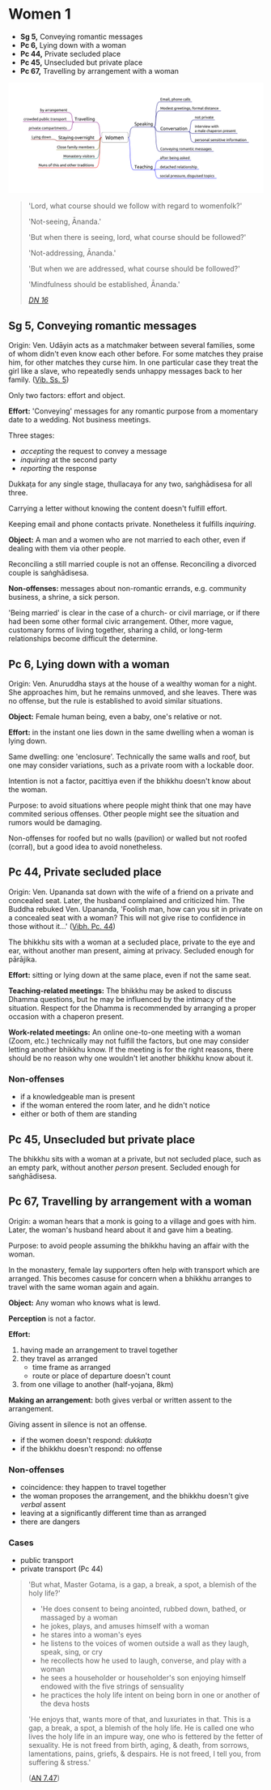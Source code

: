 # Women 1

-   **Sg 5,** Conveying romantic messages
-   **Pc 6,** Lying down with a woman
-   **Pc 44,** Private secluded place
-   **Pc 45,** Unsecluded but private place
-   **Pc 67,** Travelling by arrangement with a woman

![Women](./includes/mindmaps/women.png)

> 'Lord, what course should we follow with regard to womenfolk?'
> 
> 'Not-seeing, Ānanda.'
> 
> 'But when there is seeing, lord, what course should be followed?'
> 
> 'Not-addressing, Ānanda.'
> 
> 'But when we are addressed, what course should be followed?'
> 
> 'Mindfulness should be established, Ānanda.'
> 
> *[DN 16](https://www.dhammatalks.org/suttas/DN/DN16.html)*

## Sg 5, Conveying romantic messages

Origin: Ven. Udāyin acts as a matchmaker between several families, some of whom didn't even know each other before. For some matches they praise him, for other matches they curse him. In one particular case they treat the girl like a slave, who repeatedly sends unhappy messages back to her family. ([Vib. Ss. 5](https://suttacentral.net/pli-tv-bu-vb-ss5/en/brahmali))

Only two factors: effort and object.

**Effort:** 'Conveying' messages for any romantic purpose from a momentary date to a wedding. Not business meetings.

<!-- latex
\clearpage
-->

Three stages:

-   *accepting* the request to convey a message
-   *inquiring* at the second party
-   *reporting* the response

Dukkaṭa for any single stage, thullacaya for any two, saṅghādisesa for all three.

Carrying a letter without knowing the content doesn't fulfill effort.

Keeping email and phone contacts private. Nonetheless it fulfills *inquiring*.

**Object:** A man and a women who are not married to each other, even if dealing with them via other people.

Reconciling a still married couple is not an offense. Reconciling a divorced couple is saṅghādisesa.

<!-- latex
\enlargethispage{2\baselineskip}
-->

**Non-offenses:** messages about non-romantic errands, e.g. community business, a shrine, a sick person.

'Being married' is clear in the case of a church- or civil marriage, or if there had been some other formal civic arrangement. Other, more vague, customary forms of living together, sharing a child, or long-term relationships become difficult the determine.

## Pc 6, Lying down with a woman

Origin: Ven. Anuruddha stays at the house of a wealthy woman for a night. She approaches him, but he remains unmoved, and she leaves. There was no offense, but the rule is established to avoid similar situations.

**Object:** Female human being, even a baby, one's relative or not.

**Effort:** in the instant one lies down in the same dwelling when a woman is lying down.

Same dwelling: one 'enclosure'. Technically the same walls and roof, but one may consider variations, such as a private room with a lockable door.

Intention is not a factor, pacittiya even if the bhikkhu doesn't know about the woman.

Purpose: to avoid situations where people might think that one may have commited serious offenses. Other people might see the situation and rumors would be damaging.

Non-offenses for roofed but no walls (pavilion) or walled but not roofed (corral), but a good idea to avoid nonetheless.

## Pc 44, Private secluded place

Origin: Ven. Upananda sat down with the wife of a friend on a private and concealed seat. Later, the husband complained and criticized him. The Buddha rebuked Ven. Upananda, 'Foolish man, how can you sit in private on a concealed seat with a woman? This will not give rise to confidence in those without it...' ([Vibh. Pc. 44](https://suttacentral.net/pli-tv-bu-vb-pc44/en/brahmali))

The bhikkhu sits with a woman at a secluded place, private to the eye and ear, without another man present, aiming at privacy. Secluded enough for pārājika.

**Effort:** sitting or lying down at the same place, even if not the same seat.

**Teaching-related meetings:** The bhikkhu may be asked to discuss Dhamma questions, but he may be influenced by the intimacy of the situation. Respect for the Dhamma is recommended by arranging a proper occasion with a chaperon present.

**Work-related meetings:** An online one-to-one meeting with a woman (Zoom, etc.) technically may not fulfill the factors, but one may consider letting another bhikkhu know. If the meeting is for the right reasons, there should be no reason why one wouldn't let another bhikkhu know about it.

### Non-offenses

<!-- latex
\vspace*{-0.5\baselineskip}
\enlargethispage{\baselineskip}
-->

- if a knowledgeable man is present
- if the woman entered the room later, and he didn't notice
- either or both of them are standing

## Pc 45, Unsecluded but private place

The bhikkhu sits with a woman at a private, but not secluded place, such as an empty park, without another *person* present. Secluded enough for saṅghādisesa.

## Pc 67, Travelling by arrangement with a woman

Origin: a woman hears that a monk is going to a village and goes with him. Later, the woman's husband heard about it and gave him a beating.

Purpose: to avoid people assuming the bhikkhu having an affair with the woman.

In the monastery, female lay supporters often help with transport which are arranged. This becomes casuse for concern when a bhikkhu arranges to travel with the same woman again and again.

**Object:** Any woman who knows what is lewd.

**Perception** is not a factor.

**Effort:**

1.  having made an arrangement to travel together
2.  they travel as arranged
    -   time frame as arranged
    -   route or place of departure doesn't count
3.  from one village to another (half-yojana, 8km)

**Making an arrangement:** both gives verbal or written assent to the arrangement.

Giving assent in silence is not an offense.

-   if the women doesn't respond: *dukkaṭa*
-   if the bhikkhu doesn't respond: no offense

### Non-offenses

-   coincidence: they happen to travel together
-   the woman proposes the arrangement, and the bhikkhu doesn't give *verbal* assent
-   leaving at a significantly different time than as arranged
-   there are dangers

### Cases

- public transport
- private transport (Pc 44)

<!-- latex
\clearpage
-->

> 'But what, Master Gotama, is a gap, a break, a spot, a blemish of the holy life?'
>
> - 'He does consent to being anointed, rubbed down, bathed, or massaged by a woman
> - he jokes, plays, and amuses himself with a woman
> - he stares into a woman's eyes
> - he listens to the voices of women outside a wall as they laugh, speak, sing, or cry
> - he recollects how he used to laugh, converse, and play with a woman
> - he sees a householder or householder's son enjoying himself endowed with the five strings of sensuality
> - he practices the holy life intent on being born in one or another of the deva hosts
>
> 'He enjoys that, wants more of that, and luxuriates in that. This is a gap, a
> break, a spot, a blemish of the holy life. He is called one who lives the holy
> life in an impure way, one who is fettered by the fetter of sexuality. He is
> not freed from birth, aging, & death, from sorrows, lamentations, pains,
> griefs, & despairs. He is not freed, I tell you, from suffering & stress.'
>
> ([AN 7.47](https://www.dhammatalks.org/suttas/AN/AN7_47.html))
